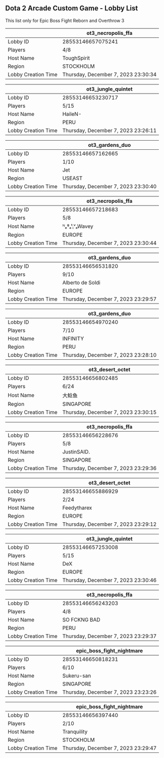 ## Dota 2 Arcade Custom Game - Lobby List

This list only for Epic Boss Fight Reborn and Overthrow 3

|  | ot3_necropolis_ffa |
| ------ | ------ |
| Lobby ID | 28553146657075241 |
| Players | 4/8 |
| Host Name | ToughSpirit |
| Region | STOCKHOLM |
| Lobby Creation Time | Thursday, December 7, 2023 23:30:34 |


|  | ot3_jungle_quintet |
| ------ | ------ |
| Lobby ID | 28553146653230717 |
| Players | 5/15 |
| Host Name | HaileN- |
| Region | PERU |
| Lobby Creation Time | Thursday, December 7, 2023 23:26:11 |


|  | ot3_gardens_duo |
| ------ | ------ |
| Lobby ID | 28553146657162665 |
| Players | 1/10 |
| Host Name | Jet |
| Region | USEAST |
| Lobby Creation Time | Thursday, December 7, 2023 23:30:40 |


|  | ot3_necropolis_ffa |
| ------ | ------ |
| Lobby ID | 28553146657218683 |
| Players | 5/8 |
| Host Name | ᴺₑᵍₐᵗᵢᵛₑWavey |
| Region | EUROPE |
| Lobby Creation Time | Thursday, December 7, 2023 23:30:44 |


|  | ot3_gardens_duo |
| ------ | ------ |
| Lobby ID | 28553146656531820 |
| Players | 9/10 |
| Host Name | Alberto de Soldi |
| Region | EUROPE |
| Lobby Creation Time | Thursday, December 7, 2023 23:29:57 |


|  | ot3_gardens_duo |
| ------ | ------ |
| Lobby ID | 28553146654970240 |
| Players | 7/10 |
| Host Name | INFINITY |
| Region | PERU |
| Lobby Creation Time | Thursday, December 7, 2023 23:28:10 |


|  | ot3_desert_octet |
| ------ | ------ |
| Lobby ID | 28553146656802485 |
| Players | 6/24 |
| Host Name | 大鲶鱼 |
| Region | SINGAPORE |
| Lobby Creation Time | Thursday, December 7, 2023 23:30:15 |


|  | ot3_necropolis_ffa |
| ------ | ------ |
| Lobby ID | 28553146656228676 |
| Players | 5/8 |
| Host Name | JustinSAID. |
| Region | SINGAPORE |
| Lobby Creation Time | Thursday, December 7, 2023 23:29:36 |


|  | ot3_desert_octet |
| ------ | ------ |
| Lobby ID | 28553146655886929 |
| Players | 2/24 |
| Host Name | Feedytharex |
| Region | EUROPE |
| Lobby Creation Time | Thursday, December 7, 2023 23:29:12 |


|  | ot3_jungle_quintet |
| ------ | ------ |
| Lobby ID | 28553146657253008 |
| Players | 5/15 |
| Host Name | DeX |
| Region | EUROPE |
| Lobby Creation Time | Thursday, December 7, 2023 23:30:46 |


|  | ot3_necropolis_ffa |
| ------ | ------ |
| Lobby ID | 28553146656243203 |
| Players | 4/8 |
| Host Name | SO FCKNG BAD |
| Region | PERU |
| Lobby Creation Time | Thursday, December 7, 2023 23:29:37 |


|  | epic_boss_fight_nightmare |
| ------ | ------ |
| Lobby ID | 28553146650818231 |
| Players | 6/10 |
| Host Name | Sukeru-san |
| Region | SINGAPORE |
| Lobby Creation Time | Thursday, December 7, 2023 23:23:26 |


|  | epic_boss_fight_nightmare |
| ------ | ------ |
| Lobby ID | 28553146656397440 |
| Players | 2/10 |
| Host Name | Tranquility |
| Region | STOCKHOLM |
| Lobby Creation Time | Thursday, December 7, 2023 23:29:47 |


